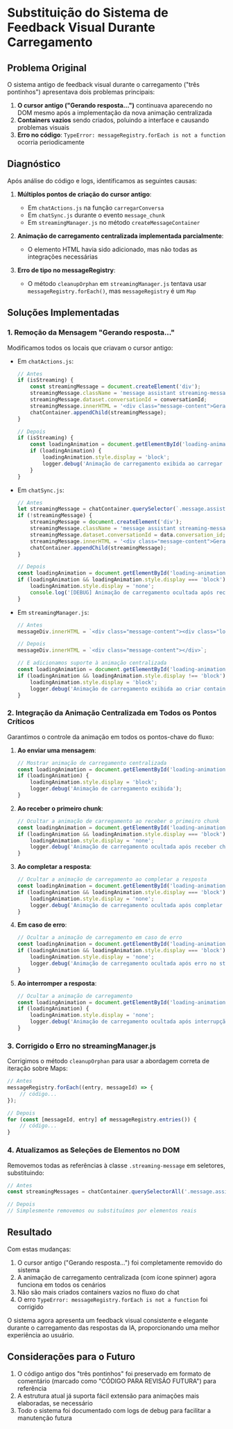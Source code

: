 # Substituição do Sistema de Feedback Visual Durante Carregamento

## Problema Original

O sistema antigo de feedback visual durante o carregamento ("três pontinhos") apresentava dois problemas principais:

1. **O cursor antigo ("Gerando resposta...")** continuava aparecendo no DOM mesmo após a implementação da nova animação centralizada
2. **Containers vazios** sendo criados, poluindo a interface e causando problemas visuais
3. **Erro no código**: `TypeError: messageRegistry.forEach is not a function` ocorria periodicamente

## Diagnóstico

Após análise do código e logs, identificamos as seguintes causas:

1. **Múltiplos pontos de criação do cursor antigo**:
   - Em `chatActions.js` na função `carregarConversa`
   - Em `chatSync.js` durante o evento `message_chunk`
   - Em `streamingManager.js` no método `createMessageContainer`

2. **Animação de carregamento centralizada implementada parcialmente**:
   - O elemento HTML havia sido adicionado, mas não todas as integrações necessárias

3. **Erro de tipo no messageRegistry**:
   - O método `cleanupOrphan` em `streamingManager.js` tentava usar `messageRegistry.forEach()`, mas `messageRegistry` é um `Map`

## Soluções Implementadas

### 1. Remoção da Mensagem "Gerando resposta..."

Modificamos todos os locais que criavam o cursor antigo:

- Em `chatActions.js`:
  ```javascript
  // Antes
  if (isStreaming) {
      const streamingMessage = document.createElement('div');
      streamingMessage.className = 'message assistant streaming-message';
      streamingMessage.dataset.conversationId = conversationId;
      streamingMessage.innerHTML = '<div class="message-content">Gerando resposta...</div>';
      chatContainer.appendChild(streamingMessage);
  }
  
  // Depois
  if (isStreaming) {
      const loadingAnimation = document.getElementById('loading-animation');
      if (loadingAnimation) {
          loadingAnimation.style.display = 'block';
          logger.debug('Animação de carregamento exibida ao carregar conversa em streaming');
      }
  }
  ```

- Em `chatSync.js`:
  ```javascript
  // Antes
  let streamingMessage = chatContainer.querySelector(`.message.assistant.streaming-message[data-conversation-id="${data.conversation_id}"]`);
  if (!streamingMessage) {
      streamingMessage = document.createElement('div');
      streamingMessage.className = 'message assistant streaming-message';
      streamingMessage.dataset.conversationId = data.conversation_id;
      streamingMessage.innerHTML = '<div class="message-content">Gerando resposta...</div>';
      chatContainer.appendChild(streamingMessage);
  }
  
  // Depois
  const loadingAnimation = document.getElementById('loading-animation');
  if (loadingAnimation && loadingAnimation.style.display === 'block') {
      loadingAnimation.style.display = 'none';
      console.log('[DEBUG] Animação de carregamento ocultada após receber chunk');
  }
  ```

- Em `streamingManager.js`:
  ```javascript
  // Antes
  messageDiv.innerHTML = `<div class="message-content"><div class="loading-dots"><span>.</span><span>.</span><span>.</span></div></div>`;
  
  // Depois
  messageDiv.innerHTML = `<div class="message-content"></div>`;
  
  // E adicionamos suporte à animação centralizada
  const loadingAnimation = document.getElementById('loading-animation');
  if (loadingAnimation && loadingAnimation.style.display !== 'block') {
      loadingAnimation.style.display = 'block';
      logger.debug('Animação de carregamento exibida ao criar container de mensagem');
  }
  ```

### 2. Integração da Animação Centralizada em Todos os Pontos Críticos

Garantimos o controle da animação em todos os pontos-chave do fluxo:

1. **Ao enviar uma mensagem**:
   ```javascript
   // Mostrar animação de carregamento centralizada
   const loadingAnimation = document.getElementById('loading-animation');
   if (loadingAnimation) {
       loadingAnimation.style.display = 'block';
       logger.debug('Animação de carregamento exibida');
   }
   ```

2. **Ao receber o primeiro chunk**:
   ```javascript
   // Ocultar a animação de carregamento ao receber o primeiro chunk
   const loadingAnimation = document.getElementById('loading-animation');
   if (loadingAnimation && loadingAnimation.style.display === 'block') {
       loadingAnimation.style.display = 'none';
       logger.debug('Animação de carregamento ocultada após receber chunk');
   }
   ```

3. **Ao completar a resposta**:
   ```javascript
   // Ocultar a animação de carregamento ao completar a resposta
   const loadingAnimation = document.getElementById('loading-animation');
   if (loadingAnimation && loadingAnimation.style.display === 'block') {
       loadingAnimation.style.display = 'none';
       logger.debug('Animação de carregamento ocultada após completar resposta');
   }
   ```

4. **Em caso de erro**:
   ```javascript
   // Ocultar a animação de carregamento em caso de erro
   const loadingAnimation = document.getElementById('loading-animation');
   if (loadingAnimation && loadingAnimation.style.display === 'block') {
       loadingAnimation.style.display = 'none';
       logger.debug('Animação de carregamento ocultada após erro no streaming');
   }
   ```

5. **Ao interromper a resposta**:
   ```javascript
   // Ocultar a animação de carregamento
   const loadingAnimation = document.getElementById('loading-animation');
   if (loadingAnimation) {
       loadingAnimation.style.display = 'none';
       logger.debug('Animação de carregamento ocultada após interrupção');
   }
   ```

### 3. Corrigido o Erro no streamingManager.js

Corrigimos o método `cleanupOrphan` para usar a abordagem correta de iteração sobre Maps:

```javascript
// Antes
messageRegistry.forEach((entry, messageId) => {
    // código...
});

// Depois
for (const [messageId, entry] of messageRegistry.entries()) {
    // código...
}
```

### 4. Atualizamos as Seleções de Elementos no DOM

Removemos todas as referências à classe `.streaming-message` em seletores, substituindo:

```javascript
// Antes
const streamingMessages = chatContainer.querySelectorAll('.message.assistant.streaming-message');

// Depois
// Simplesmente removemos ou substituímos por elementos reais
```

## Resultado

Com estas mudanças:

1. O cursor antigo ("Gerando resposta...") foi completamente removido do sistema
2. A animação de carregamento centralizada (com ícone spinner) agora funciona em todos os cenários
3. Não são mais criados containers vazios no fluxo do chat
4. O erro `TypeError: messageRegistry.forEach is not a function` foi corrigido

O sistema agora apresenta um feedback visual consistente e elegante durante o carregamento das respostas da IA, proporcionando uma melhor experiência ao usuário.

## Considerações para o Futuro

1. O código antigo dos "três pontinhos" foi preservado em formato de comentário (marcado como "CÓDIGO PARA REVISÃO FUTURA") para referência
2. A estrutura atual já suporta fácil extensão para animações mais elaboradas, se necessário
3. Todo o sistema foi documentado com logs de debug para facilitar a manutenção futura 